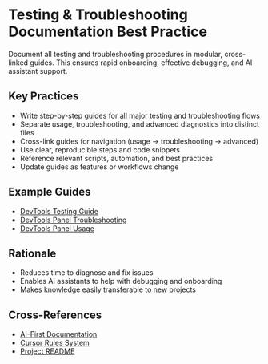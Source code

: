 # Testing & Troubleshooting Documentation Best Practice

Document all testing and troubleshooting procedures in modular, cross-linked guides. This ensures rapid onboarding, effective debugging, and AI assistant support.

## Key Practices
- Write step-by-step guides for all major testing and troubleshooting flows
- Separate usage, troubleshooting, and advanced diagnostics into distinct files
- Cross-link guides for navigation (usage → troubleshooting → advanced)
- Use clear, reproducible steps and code snippets
- Reference relevant scripts, automation, and best practices
- Update guides as features or workflows change

## Example Guides
- [DevTools Testing Guide](../devtools-testing-guide.md)
- [DevTools Panel Troubleshooting](../devtools-panel-troubleshooting.md)
- [DevTools Panel Usage](../devtools-panel-usage.md)

## Rationale
- Reduces time to diagnose and fix issues
- Enables AI assistants to help with debugging and onboarding
- Makes knowledge easily transferable to new projects

## Cross-References
- [AI-First Documentation](./ai-first-documentation.md)
- [Cursor Rules System](./cursor-rules-system.md)
- [Project README](../../README.md) 